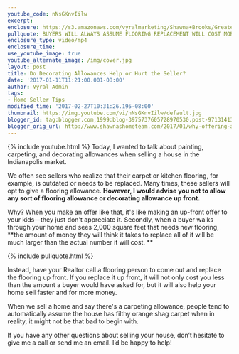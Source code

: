 ```yaml
---
youtube_code: nNsGKnvIilw
excerpt:
enclosure: https://s3.amazonaws.com/vyralmarketing/Shawna+Brooks/Greater+Indianapolis+Real+Estate-+Do+decorating+allowances+help+or+hurt+the+seller%253F.mp4
pullquote: BUYERS WILL ALWAYS ASSUME FLOORING REPLACEMENT WILL COST MORE THAN IT ACTUALLY WOULD.
enclosure_type: video/mp4
enclosure_time:
use_youtube_image: true
youtube_alternate_image: /img/cover.jpg
layout: post
title: Do Decorating Allowances Help or Hurt the Seller?
date: '2017-01-11T11:21:00.001-08:00'
author: Vyral Admin
tags:
- Home Seller Tips
modified_time: '2017-02-27T10:31:26.195-08:00'
thumbnail: https://img.youtube.com/vi/nNsGKnvIilw/default.jpg
blogger_id: tag:blogger.com,1999:blog-3975737605728970530.post-971314134636158060
blogger_orig_url: http://www.shawnashometeam.com/2017/01/why-offering-allowances-hurts-seller.html
---
```

{% include youtube.html %}
Today, I wanted to talk about painting, carpeting, and decorating allowances when selling a house in the Indianapolis market.

We often see sellers who realize that their carpet or kitchen flooring, for example, is outdated or needs to be replaced. Many times, these sellers will opt to give a flooring allowance. **However, I would advise you not to allow any sort of flooring allowance or decorating allowance up front.**

Why? When you make an offer like that, it's like making an up-front offer to your kids—they just don't appreciate it. Secondly, when a buyer walks through your home and sees 2,000 square feet that needs new flooring, **the amount of money they will think it takes to replace all of it will be much larger than the actual number it will cost. **

{% include pullquote.html %}

Instead, have your Realtor call a flooring person to come out and replace the flooring up front. If you replace it up front, it will not only cost you less than the amount a buyer would have asked for, but it will also help your home sell faster and for more money.

When we sell a home and say there's a carpeting allowance, people tend to automatically assume the house has filthy orange shag carpet when in reality, it might not be that bad to begin with.

If you have any other questions about selling your house, don’t hesitate to give me a call or send me an email. I’d be happy to help!
